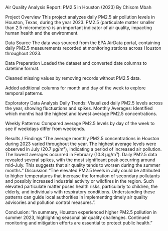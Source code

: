 Air Quality Analysis Report: PM2.5 in Houston (2023) By Chisom Mbah

Project Overview This project analyzes daily PM2.5 air pollution levels in Houston, Texas, during the year 2023. PM2.5 (particulate matter smaller than 2.5 micrometers) is an important indicator of air quality, impacting human health and the environment.

Data Source The data was sourced from the EPA AirData portal, containing daily PM2.5 measurements recorded at monitoring stations across Houston throughout 2023.

Data Preparation Loaded the dataset and converted date columns to datetime format.

Cleaned missing values by removing records without PM2.5 data.

Added additional columns for month and day of the week to explore temporal patterns.

Exploratory Data Analysis Daily Trends: Visualized daily PM2.5 levels across the year, showing fluctuations and spikes.
Monthly Averages: Identified which months had the highest and lowest average PM2.5 concentrations.

Weekly Patterns: Compared average PM2.5 levels by day of the week to see if weekdays differ from weekends.

Results / Findings “The average monthly PM2.5 concentrations in Houston during 2023 varied throughout the year. The highest average levels were observed in July (20.7 µg/m³), indicating a period of increased air pollution. The lowest averages occurred in February (10.8 µg/m³). Daily PM2.5 data revealed several spikes, with the most significant peak occurring around mid-July. This suggests that air quality tends to worsen during the summer months.”
Discussion “The elevated PM2.5 levels in July could be attributed to higher temperatures that increase the formation of secondary pollutants and possibly increased industrial activity or wildfires in the region. Such elevated particulate matter poses health risks, particularly to children, the elderly, and individuals with respiratory conditions. Understanding these patterns can guide local authorities in implementing timely air quality advisories and pollution control measures.”.

Conclusion: “In summary, Houston experienced higher PM2.5 pollution in summer 2023, highlighting seasonal air quality challenges. Continued monitoring and mitigation efforts are essential to protect public health.”
